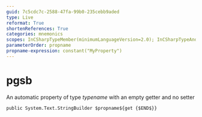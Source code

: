 ```yaml
---
guid: 7c5cdc7c-2588-47fa-99b0-235cebb9aded
type: Live
reformat: True
shortenReferences: True
categories: mnemonics
scopes: InCSharpTypeMember(minimumLanguageVersion=2.0); InCSharpTypeAndNamespace(minimumLanguageVersion=2.0)
parameterOrder: propname
propname-expression: constant("MyProperty")
---
```


# pgsb

An automatic property of type $typename$ with an empty getter and no setter

```
public System.Text.StringBuilder $propname${get {$END$}}
```
